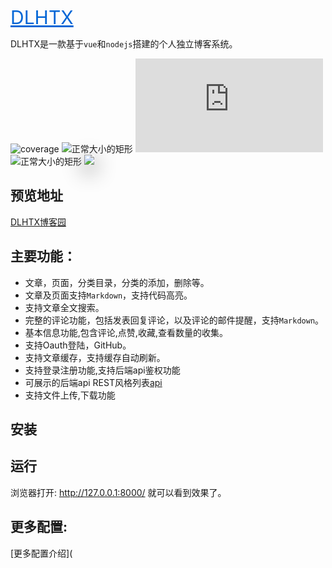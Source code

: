 
<a href='/' style='color: #0366d6;font-size:30px'>DLHTX</a> 

DLHTX是一款基于`vue`和`nodejs`搭建的个人独立博客系统。 
  
![coverage](https://img.shields.io/badge/coverage-98-green?style=flat-square) ![正常大小的矩形](https://img.shields.io/badge/version-1.0.2-blue?style=flat-square) ![正常大小的矩形](https://img.shields.io/badge/node->=6.0.0-brightgreen?style=flat-square&logo=node.js) ![正常大小的矩形](https://img.shields.io/badge/platform-pc&mobile-green?style=flat-square) 
<img src='http://dlhtx.zicp.vip:3000/img/1573359131966*1573352970(1).png' style='box-shadow: 0px 9px 33px 2px #929292;'></img>

## 预览地址
[DLHTX博客园](http://dlhtx.zicp.vip:9090)

## 主要功能：
- 文章，页面，分类目录，分类的添加，删除等。
- 文章及页面支持`Markdown`，支持代码高亮。
- 支持文章全文搜索。
- 完整的评论功能，包括发表回复评论，以及评论的邮件提醒，支持`Markdown`。
- 基本信息功能,包含评论,点赞,收藏,查看数量的收集。
- 支持Oauth登陆，GitHub。
- 支持文章缓存，支持缓存自动刷新。
- 支持登录注册功能,支持后端api鉴权功能
- 可展示的后端api REST风格列表[api](http://dlhtx.zicp.vip:3000/api)
- 支持文件上传,下载功能

## 安装


## 运行


浏览器打开: http://127.0.0.1:8000/  就可以看到效果了。
## 更多配置:
[更多配置介绍](


